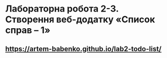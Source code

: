 # Лабораторна робота 2-3. Створення веб-додатку «Список справ – 1»
## https://artem-babenko.github.io/lab2-todo-list/
